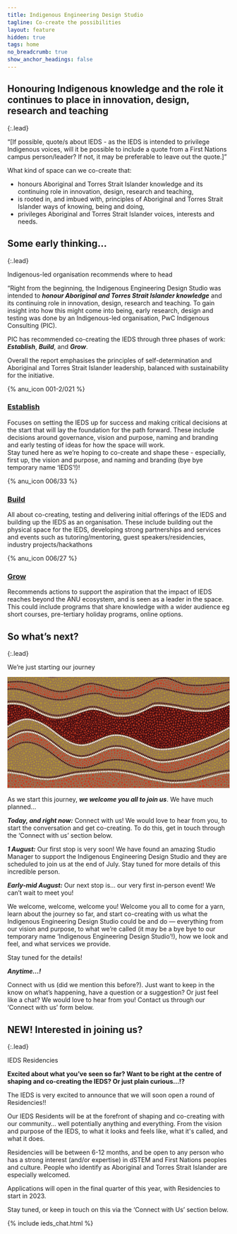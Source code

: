 ```yaml
---
title: Indigenous Engineering Design Studio
tagline: Co-create the possibilities
layout: feature
hidden: true
tags: home
no_breadcrumb: true
show_anchor_headings: false
---
```


## Honouring Indigenous knowledge and the role it continues to place in innovation, design, research and teaching

{:.lead}

“[If possible, quote/s about IEDS - as the IEDS is intended to privilege Indigenous voices, will it be possible to include a quote from a First Nations campus person/leader? If not, it may be preferable to leave out the quote.]”

What kind of space can we co-create that:
 - honours Aboriginal and Torres Strait Islander knowledge and its continuing role in innovation, design, research and teaching, 
 - is rooted in, and imbued with, principles of Aboriginal and Torres Strait Islander ways of knowing, being and doing,
 - privileges Aboriginal and Torres Strait Islander voices, interests and needs.


## Some early thinking...

{:.lead}

Indigenous-led organisation recommends where to head

“Right from the beginning, the Indigenous Engineering Design Studio was intended to ***honour Aboriginal and Torres Strait Islander knowledge*** and its continuing role in innovation, design, research and teaching. To gain insight into how this might come into being, early research, design and testing was done by an Indigenous-led organisation, PwC Indigenous Consulting (PIC). 

PIC has recommended co-creating the IEDS through three phases of work: ***Establish***, ***Build***, and ***Grow***. 

Overall the report emphasises the principles of self-determination and Aboriginal and Torres Strait Islander leadership, balanced with sustainability for the initiative. 

<style>
/* FIXME (duplicated across from cybernetics homepage) */
.img-container {
  display: grid;
  place-items: center;
}
.img-container img {
  width: 50%;
  margin-bottom: 1rem;
}
</style>

<div class="grid grid--3">
  <article markdown="1">

{% anu_icon 001-2/021 %}

### [Establish](#)

Focuses on setting the IEDS up for success and making critical decisions at the start that will lay the foundation for the path forward. These include decisions around governance, vision and purpose, naming and branding and early testing of ideas for how the space will work.  
Stay tuned here as we’re hoping to co-create and shape these - especially, first up, the vision and purpose, and naming and branding (bye bye temporary name ‘IEDS’!)! 

  </article>

  <article markdown="1">

{% anu_icon 006/33 %}

### [Build](#)

All about co-creating, testing and delivering initial offerings of the IEDS and building up the IEDS as an organisation. These include building out the physical space for the IEDS, developing strong partnerships and services and events such as tutoring/mentoring, guest speakers/residencies, industry projects/hackathons 

  </article>

  <article markdown="1">

{% anu_icon 006/27 %}

### [Grow](#)

Recommends actions to support the aspiration that the impact of IEDS reaches beyond the ANU ecosystem, and is seen as a leader in the space. This could include programs that share knowledge with a wider audience eg short courses, pre-tertiary holiday programs, online options.

  </article>

</div>

## So what’s next?

{:.lead}

We’re just starting our journey

![Banner Image for Residencies](assets/images/IEDS%20-%20Residencies%20banner.png)

As we start this journey, ***we welcome you all to join us***. We have much planned...

***Today, and right now:*** Connect with us! We would love to hear from you, to start the conversation and get co-creating. To do this, get in touch through the ‘Connect with us’ section below. 

***1 August:*** Our first stop is very soon! We have found an amazing Studio Manager to support the Indigenous Engineering Design Studio and they are scheduled to join us at the end of July. Stay tuned for more details of this incredible person.

***Early-mid August:*** Our next stop is… our very first in-person event! We can’t wait to meet you!

We welcome, welcome, welcome you! Welcome you all to come for a yarn, learn about the journey so far, and start co-creating with us what the Indigenous Engineering Design Studio could be and do &mdash; everything from our vision and purpose, to what we’re called (it may be a bye bye to our temporary name ‘Indigenous Engineering Design Studio’!), how we look and feel, and what services we provide.

Stay tuned for the details! 

***Anytime...!***

Connect with us (did we mention this before?). Just want to keep in the know on what’s happening, have a question or a suggestion? Or just feel like a chat? We would love to hear from you! Contact us through our ‘Connect with us’ form below. 

## NEW! Interested in joining us?

{:.lead}

IEDS Residencies

**Excited about what you’ve seen so far? Want to be right at the centre of shaping and co-creating the IEDS? Or just plain curious...!?**

The IEDS is very excited to announce that we will soon open a round of Residencies!!

Our IEDS Residents will be at the forefront of shaping and co-creating with our community… well potentially anything and everything. From the vision and purpose of the IEDS, to what it looks and feels like, what it's called, and what it does.

Residencies will be between 6-12 months, and be open to any person who has a strong interest (and/or expertise) in dSTEM and First Nations peoples and culture. People who identify as Aboriginal and Torres Strait Islander are especially welcomed.

Applications will open in the final quarter of this year, with Residencies to start in 2023.

Stay tuned, or keep in touch on this via the ‘Connect with Us’ section below. 

{% include ieds_chat.html %}